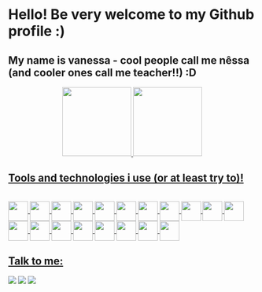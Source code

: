 # Hello! Be very welcome to my Github profile :)
## My name is <strong>vanessa</strong> - cool people call me nêssa (and cooler ones call me teacher!!) :D 

<div align="center">
  <a href="https://github.com/mvsvanessa">
  <img height="140em" src="https://github-readme-stats-sigma-five.vercel.app/api?username=mvsvanessa&show_icons=true&theme=dracula&include_all_commits=true&count_private=true"/>
  <img height="140em" src="https://github-readme-stats-sigma-five.vercel.app/api/top-langs/?username=mvsvanessa&layout=compact&langs_count=7&theme=dracula"/>
  </div>
  
## Tools and technologies i use (or at least try to)!

 <div style="display: inline_block"><br>
  <img align="center" src="https://cdn.jsdelivr.net/gh/devicons/devicon/icons/git/git-original.svg" width="40" height="40" />
    <img align="center" src="https://cdn.jsdelivr.net/gh/devicons/devicon/icons/androidstudio/androidstudio-original.svg" width="40" height="40"/>
    <img align="center" src="https://cdn.jsdelivr.net/gh/devicons/devicon/icons/canva/canva-original.svg" width="40" height="40"/>
    <img align="center" src="https://cdn.jsdelivr.net/gh/devicons/devicon/icons/css3/css3-original.svg" width="40" height="40"/>
    <img align="center" src="https://cdn.jsdelivr.net/gh/devicons/devicon/icons/dart/dart-original.svg" width="40" height="40"/>
    <img align="center" src="https://cdn.jsdelivr.net/gh/devicons/devicon/icons/django/django-plain.svg" width="40" height="40"/>
    <img align="center" src="https://cdn.jsdelivr.net/gh/devicons/devicon/icons/figma/figma-original.svg" width="40" height="40"/>
    <img align="center" src="https://cdn.jsdelivr.net/gh/devicons/devicon/icons/flutter/flutter-original.svg" width="40" height="40"/>
    <img align="center" src="https://cdn.jsdelivr.net/gh/devicons/devicon/icons/html5/html5-original.svg" width="40" height="40"/>
    <img align="center" src="https://cdn.jsdelivr.net/gh/devicons/devicon/icons/illustrator/illustrator-line.svg" width="40" height="40"/>
    <img align="center" src="https://cdn.jsdelivr.net/gh/devicons/devicon/icons/java/java-original.svg" width="40" height="40"/>
    <img align="center" src="https://cdn.jsdelivr.net/gh/devicons/devicon/icons/javascript/javascript-original.svg" width="40" height="40"/>
    <img align="center" src="https://cdn.jsdelivr.net/gh/devicons/devicon/icons/nextjs/nextjs-original-wordmark.svg" width="40" height="40"/>
    <img align="center" src="https://cdn.jsdelivr.net/gh/devicons/devicon/icons/nodejs/nodejs-original.svg" width="40" height="40"/>
    <img align="center" src="https://cdn.jsdelivr.net/gh/devicons/devicon/icons/photoshop/photoshop-line.svg" width="40" height="40"/>
    <img align="center" src="https://cdn.jsdelivr.net/gh/devicons/devicon/icons/python/python-original.svg" width="40" height="40"/>
    <img align="center" src="https://cdn.jsdelivr.net/gh/devicons/devicon/icons/qt/qt-original.svg" width="40" height="40"/>
    <img align="center" src="https://cdn.jsdelivr.net/gh/devicons/devicon/icons/react/react-original.svg" width="40" height="40"/>
    <img align="center" src="https://cdn.jsdelivr.net/gh/devicons/devicon/icons/trello/trello-plain.svg" width="40" height="40"/>
  </div>
          
          

## Talk to me:

<div>
<a href="https://instagram.com/mvs_vanessa" target="_blank"><img src="https://img.shields.io/badge/-Instagram-%23E4405F?style=for-the-badge&logo=instagram&logoColor=white" target="_blank"></a>
<a href = "mailto:vanessa.mvs7566@gmail.com"><img src="https://img.shields.io/badge/Gmail-D14836?style=for-the-badge&logo=gmail&logoColor=white" target="_blank"></a>
<a href="https://www.linkedin.com/in/vanessa-mvs" target="_blank"><img src="https://img.shields.io/badge/-LinkedIn-%230077B5?style=for-the-badge&logo=linkedin&logoColor=white" target="_blank"></a>   
</div>
